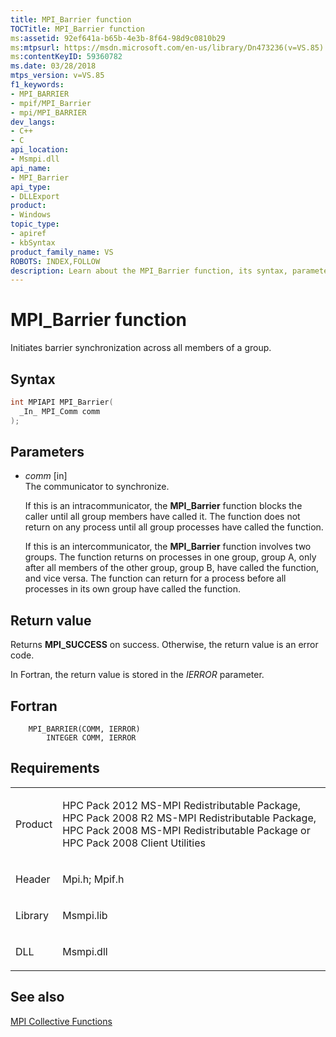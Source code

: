 ```yaml
---
title: MPI_Barrier function
TOCTitle: MPI_Barrier function
ms:assetid: 92ef641a-b65b-4e3b-8f64-98d9c0810b29
ms:mtpsurl: https://msdn.microsoft.com/en-us/library/Dn473236(v=VS.85)
ms:contentKeyID: 59360782
ms.date: 03/28/2018
mtps_version: v=VS.85
f1_keywords:
- MPI_BARRIER
- mpif/MPI_Barrier
- mpi/MPI_BARRIER
dev_langs:
- C++
- C
api_location:
- Msmpi.dll
api_name:
- MPI_Barrier
api_type:
- DLLExport
product:
- Windows
topic_type:
- apiref
- kbSyntax
product_family_name: VS
ROBOTS: INDEX,FOLLOW
description: Learn about the MPI_Barrier function, its syntax, parameters, and return value. Understand how it initiates barrier synchronization across group members.
---
```


# MPI\_Barrier function

Initiates barrier synchronization across all members of a group.

## Syntax

``` c++
int MPIAPI MPI_Barrier(
  _In_ MPI_Comm comm
);
```

## Parameters

  - *comm* \[in\]  
    The communicator to synchronize.
    
    If this is an intracommunicator, the **MPI\_Barrier** function blocks the caller until all group members have called it. The function does not return on any process until all group processes have called the function.
    
    If this is an intercommunicator, the **MPI\_Barrier** function involves two groups. The function returns on processes in one group, group A, only after all members of the other group, group B, have called the function, and vice versa. The function can return for a process before all processes in its own group have called the function.

## Return value

Returns **MPI\_SUCCESS** on success. Otherwise, the return value is an error code.

In Fortran, the return value is stored in the *IERROR* parameter.

## Fortran

``` FORTRAN
    MPI_BARRIER(COMM, IERROR)
        INTEGER COMM, IERROR
```

## Requirements

<table>
<colgroup>
<col  />
<col  />
</colgroup>
<tbody>
<tr class="odd">
<td><p>Product</p></td>
<td><p>HPC Pack 2012 MS-MPI Redistributable Package, HPC Pack 2008 R2 MS-MPI Redistributable Package, HPC Pack 2008 MS-MPI Redistributable Package or HPC Pack 2008 Client Utilities</p></td>
</tr>
<tr class="even">
<td><p>Header</p></td>
<td>Mpi.h;
Mpif.h</td>
</tr>
<tr class="odd">
<td><p>Library</p></td>
<td>Msmpi.lib</td>
</tr>
<tr class="even">
<td><p>DLL</p></td>
<td>Msmpi.dll</td>
</tr>
</tbody>
</table>


## See also

[MPI Collective Functions](mpi-collective-functions.md)

